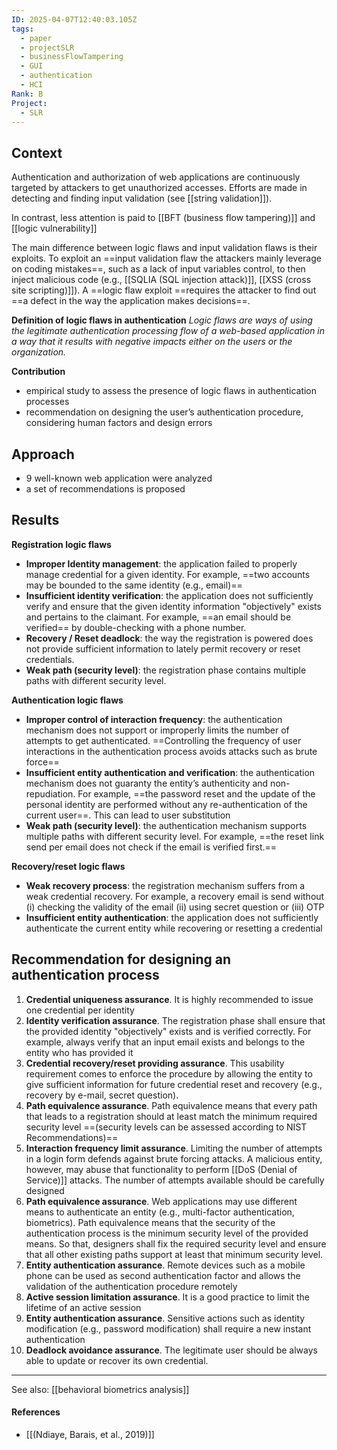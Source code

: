 ```yaml
---
ID: 2025-04-07T12:40:03.105Z
tags:
  - paper
  - projectSLR
  - businessFlowTampering
  - GUI
  - authentication
  - HCI
Rank: B
Project:
  - SLR
---
```

## Context

Authentication and authorization of web applications are continuously targeted by attackers to get unauthorized accesses. Efforts are made in detecting and finding input validation (see [[string validation]]).

In contrast, less attention is paid to [[BFT (business flow tampering)]] and [[logic vulnerability]]

The main difference between logic flaws and input validation flaws is their exploits. To exploit an ==input validation flaw the attackers mainly leverage on coding mistakes==, such as a lack of input variables control, to then inject malicious code (e.g., [[SQLIA (SQL injection attack)]], [[XSS (cross site scripting)]]).
A ==logic flaw exploit ==requires the attacker to find out ==a defect in the way the application makes decisions==.

**Definition of logic flaws in authentication**
*Logic flaws are ways of using the legitimate authentication processing flow of a web-based application in a way that it results with negative impacts either on the users or the organization.*

**Contribution**
- empirical study to assess the presence of logic flaws in authentication processes
- recommendation on designing the user’s authentication procedure, considering human factors and design errors

## Approach

- 9 well-known web application were analyzed
- a set of recommendations is proposed

## Results

**Registration logic flaws**
- **Improper Identity management**: the application failed to properly manage credential for a given identity. For example, ==two accounts may be bounded to the same identity (e.g., email)==
- **Insufficient identity verification**: the application does not sufficiently verify and ensure that the given identity information "objectively" exists and pertains to the claimant. For example, ==an email should be verified== by double-checking with a phone number.
- **Recovery / Reset deadlock**: the way the registration is powered does not provide sufficient information to lately permit recovery or reset credentials.
- **Weak path (security level)**: the registration phase contains multiple paths with different security level.

**Authentication logic flaws**
- **Improper control of interaction frequency**: the authentication mechanism does not support or improperly limits the number of attempts to get authenticated. ==Controlling the frequency of user interactions in the authentication process avoids attacks such as brute force==
- **Insufficient entity authentication and verification**: the authentication mechanism does not guaranty the entity’s authenticity and non-repudiation. For example, ==the password reset and the update of the personal identity are performed without any re-authentication of the current user==. This can lead to user substitution
- **Weak path (security level)**: the authentication mechanism supports multiple paths with different security level. For example, ==the reset link send per email does not check if the email is verified first.==

**Recovery/reset logic flaws**
- **Weak recovery process**: the registration mechanism suffers from a weak credential recovery. For example, a recovery email is send without (i) checking the validity of the email (ii) using secret question or (iii) OTP
- **Insufficient entity authentication**: the application does not sufficiently authenticate the current entity while recovering or resetting a credential

## Recommendation for designing an authentication process

1. **Credential uniqueness assurance**. It is highly recommended to issue one credential per identity
2. **Identity verification assurance**. The registration phase shall ensure that the provided identity "objectively" exists and is verified correctly. For example, always verify that an input email exists and belongs to the entity who has provided it
3. **Credential recovery/reset providing assurance**. This usability requirement comes to enforce the procedure by allowing the entity to give sufficient information for future credential reset and recovery (e.g., recovery by e-mail, secret question).
4. **Path equivalence assurance**. Path equivalence means that every path that leads to a registration should at least match the minimum required security level ==(security levels can be assessed according to NIST Recommendations)==
5. **Interaction frequency limit assurance**. Limiting the number of attempts in a login form defends against brute forcing attacks. A malicious entity, however, may abuse that functionality to perform [[DoS (Denial of Service)]] attacks. The number of attempts available should be carefully designed
6. **Path equivalence assurance**. Web applications may use different means to authenticate an entity (e.g., multi-factor authentication, biometrics). Path equivalence means that the security of the authentication process is the minimum security level of the provided means. So that, designers shall fix the required security level and ensure that all other existing paths support at least that minimum security level.
7. **Entity authentication assurance**. Remote devices such as a mobile phone can be used as second authentication factor and allows the validation of the authentication procedure remotely
8. **Active session limitation assurance**. It is a good practice to limit the lifetime of an active session
9. **Entity authentication assurance**. Sensitive actions such as identity modification (e.g., password modification) shall require a new instant authentication
10. **Deadlock avoidance assurance**. The legitimate user should be always able to update or recover its own credential.

---

See also: [[behavioral biometrics analysis]]
#### References
- [[(Ndiaye, Barais, et al., 2019)]]
